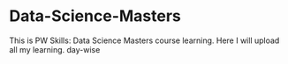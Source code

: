 # Data-Science-Masters
This is PW Skills: Data Science Masters course learning. Here I will upload all my learning. day-wise 
